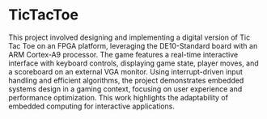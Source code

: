 # TicTacToe
This project involved designing and implementing a digital version of Tic Tac Toe on an FPGA platform, leveraging the DE10-Standard board with an ARM Cortex-A9 processor. The game features a real-time interactive interface with keyboard controls, displaying game state, player moves, and a scoreboard on an external VGA monitor. Using interrupt-driven input handling and efficient algorithms, the project demonstrates embedded systems design in a gaming context, focusing on user experience and performance optimization. This work highlights the adaptability of embedded computing for interactive applications.
